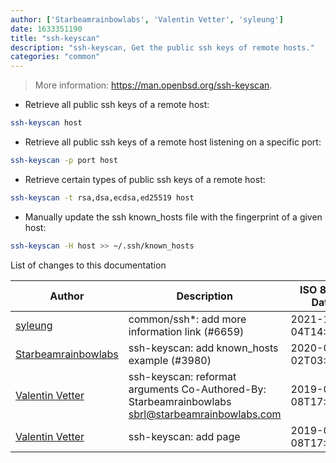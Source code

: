```yaml
---
author: ['Starbeamrainbowlabs', 'Valentin Vetter', 'syleung']
date: 1633351190
title: "ssh-keyscan"
description: "ssh-keyscan, Get the public ssh keys of remote hosts."
categories: "common"
---
```

> More information: <https://man.openbsd.org/ssh-keyscan>.

- Retrieve all public ssh keys of a remote host:

```bash
ssh-keyscan host
```

- Retrieve all public ssh keys of a remote host listening on a specific port:

```bash
ssh-keyscan -p port host
```

- Retrieve certain types of public ssh keys of a remote host:

```bash
ssh-keyscan -t rsa,dsa,ecdsa,ed25519 host
```

- Manually update the ssh known_hosts file with the fingerprint of a given host:

```bash
ssh-keyscan -H host >> ~/.ssh/known_hosts
```
List of changes to this documentation


Author | Description | ISO 8601 Date | GitHub link
------|-----|-----|-----
[syleung](mailto:syleung@users.noreply.github.com) | common/ssh*: add more information link (#6659) | 2021-10-04T14:39:50 | [a092be52d7de](https://github.com/tldr-pages/tldr/commit/a092be52d7ded26ec56154160c90900c6338e76d)
[Starbeamrainbowlabs](mailto:sbrl@starbeamrainbowlabs.com) | ssh-keyscan: add known_hosts example (#3980) | 2020-05-02T03:05:41 | [b49de9b90e30](https://github.com/tldr-pages/tldr/commit/b49de9b90e301d01d4fe78f1d28c3cc8b0fb06a9)
[Valentin Vetter](mailto:BeLi4L@users.noreply.github.com) | ssh-keyscan: reformat arguments Co-Authored-By: Starbeamrainbowlabs <sbrl@starbeamrainbowlabs.com> | 2019-09-08T17:11:19 | [763c0aeae5ad](https://github.com/tldr-pages/tldr/commit/763c0aeae5ad3b775a506b1d9773c50a6955e605)
[Valentin Vetter](mailto:BeLi4L@users.noreply.github.com) | ssh-keyscan: add page | 2019-09-08T17:11:19 | [85b8f04ca3b7](https://github.com/tldr-pages/tldr/commit/85b8f04ca3b70a4411b013c103f5cb342dbb00bc)

